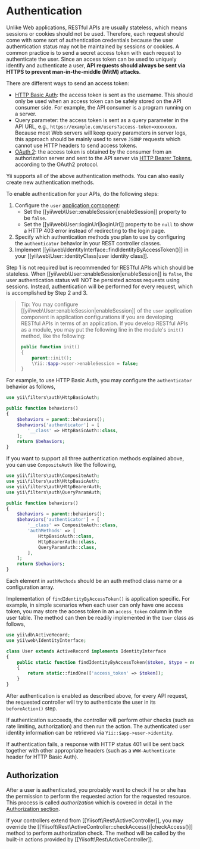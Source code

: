 Authentication
==============

Unlike Web applications, RESTful APIs are usually stateless, which means sessions or cookies should not
be used. Therefore, each request should come with some sort of authentication credentials because
the user authentication status may not be maintained by sessions or cookies. A common practice is
to send a secret access token with each request to authenticate the user. Since an access token
can be used to uniquely identify and authenticate a user, **API requests should always be sent
via HTTPS to prevent man-in-the-middle (MitM) attacks**.

There are different ways to send an access token:

* [HTTP Basic Auth](http://en.wikipedia.org/wiki/Basic_access_authentication): the access token
  is sent as the username. This should only be used when an access token can be safely stored
  on the API consumer side. For example, the API consumer is a program running on a server.
* Query parameter: the access token is sent as a query parameter in the API URL, e.g.,
  `https://example.com/users?access-token=xxxxxxxx`. Because most Web servers will keep query
  parameters in server logs, this approach should be mainly used to serve `JSONP` requests which
  cannot use HTTP headers to send access tokens.
* [OAuth 2](http://oauth.net/2/): the access token is obtained by the consumer from an authorization
  server and sent to the API server via [HTTP Bearer Tokens](http://tools.ietf.org/html/rfc6750),
  according to the OAuth2 protocol.

Yii supports all of the above authentication methods. You can also easily create new authentication methods.

To enable authentication for your APIs, do the following steps:

1. Configure the `user` [application component](structure-application-components.md):
   - Set the [[yii\web\User::enableSession|enableSession]] property to be `false`.
   - Set the [[yii\web\User::loginUrl|loginUrl]] property to be `null` to show a HTTP 403 error instead of redirecting to the login page. 
2. Specify which authentication methods you plan to use by configuring the `authenticator` behavior
   in your REST controller classes.
3. Implement [[yii\web\IdentityInterface::findIdentityByAccessToken()]] in your [[yii\web\User::identityClass|user identity class]].

Step 1 is not required but is recommended for RESTful APIs which should be stateless. When [[yii\web\User::enableSession|enableSession]]
is `false`, the user authentication status will NOT be persisted across requests using sessions. Instead, authentication
will be performed for every request, which is accomplished by Step 2 and 3.

> Tip: You may configure [[yii\web\User::enableSession|enableSession]] of the `user` application component
> in application configurations if you are developing RESTful APIs in terms of an application. If you develop
> RESTful APIs as a module, you may put the following line in the module's `init()` method, like the following:
>
> ```php
> public function init()
> {
>     parent::init();
>     \Yii::$app->user->enableSession = false;
> }
> ```

For example, to use HTTP Basic Auth, you may configure the `authenticator` behavior as follows,

```php
use yii\filters\auth\HttpBasicAuth;

public function behaviors()
{
    $behaviors = parent::behaviors();
    $behaviors['authenticator'] = [
        '__class' => HttpBasicAuth::class,
    ];
    return $behaviors;
}
```

If you want to support all three authentication methods explained above, you can use `CompositeAuth` like the following,

```php
use yii\filters\auth\CompositeAuth;
use yii\filters\auth\HttpBasicAuth;
use yii\filters\auth\HttpBearerAuth;
use yii\filters\auth\QueryParamAuth;

public function behaviors()
{
    $behaviors = parent::behaviors();
    $behaviors['authenticator'] = [
        '__class' => CompositeAuth::class,
        'authMethods' => [
            HttpBasicAuth::class,
            HttpBearerAuth::class,
            QueryParamAuth::class,
        ],
    ];
    return $behaviors;
}
```

Each element in `authMethods` should be an auth method class name or a configuration array.


Implementation of `findIdentityByAccessToken()` is application specific. For example, in simple scenarios
when each user can only have one access token, you may store the access token in an `access_token` column
in the user table. The method can then be readily implemented in the `User` class as follows,

```php
use yii\db\ActiveRecord;
use yii\web\IdentityInterface;

class User extends ActiveRecord implements IdentityInterface
{
    public static function findIdentityByAccessToken($token, $type = null)
    {
        return static::findOne(['access_token' => $token]);
    }
}
```

After authentication is enabled as described above, for every API request, the requested controller
will try to authenticate the user in its `beforeAction()` step.

If authentication succeeds, the controller will perform other checks (such as rate limiting, authorization)
and then run the action. The authenticated user identity information can be retrieved via `Yii::$app->user->identity`.

If authentication fails, a response with HTTP status 401 will be sent back together with other appropriate headers
(such as a `WWW-Authenticate` header for HTTP Basic Auth).


## Authorization <span id="authorization"></span>

After a user is authenticated, you probably want to check if he or she has the permission to perform the requested
action for the requested resource. This process is called *authorization* which is covered in detail in
the [Authorization section](security-authorization.md).

If your controllers extend from [[Yiisoft\Rest\ActiveController]], you may override
the [[Yiisoft\Rest\ActiveController::checkAccess()|checkAccess()]] method to perform authorization check. The method
will be called by the built-in actions provided by [[Yiisoft\Rest\ActiveController]].
